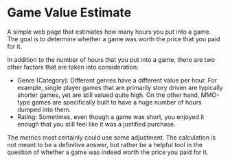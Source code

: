 # Game Value Estimate

A simple web page that estimates how many hours you put into a game. The goal is to determine whether a game was worth the price that you paid for it. 

In addition to the number of hours that you put into a game, there are two other factors that are taken into consideration:
 - Genre (Category): Different genres have a different value per hour. For example, single player games that are primarily story driven are typically shorter games, yet are still valued quite high. On the other hand, MMO-type games are specifically built to have a huge number of hours dumped into them.
 - Rating: Sometimes, even though a game was short, you enjoyed it enough that you still feel like it was a justified purchase.

The metrics most certainly could use some adjustment. The calculation is not meant to be a definitive answer, but rather be a helpful tool in the question of whether a game was indeed worth the price you paid for it.